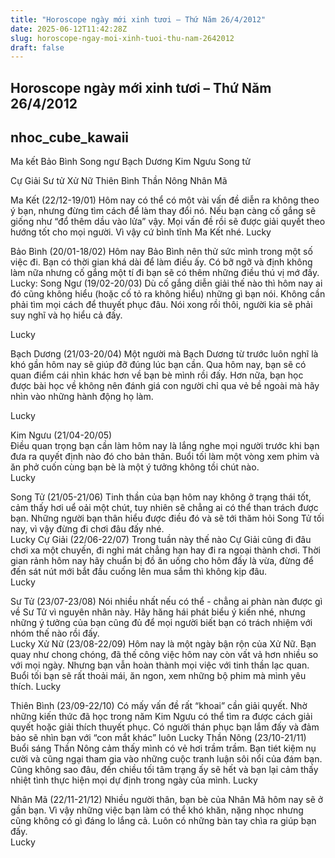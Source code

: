 ```yaml
---
title: "Horoscope ngày mới xinh tươi – Thứ Năm 26/4/2012"
date: 2025-06-12T11:42:28Z
slug: horoscope-ngay-moi-xinh-tuoi-thu-nam-2642012
draft: false
---
```


## Horoscope ngày mới xinh tươi – Thứ Năm 26/4/2012

## nhoc_cube_kawaii

Ma kết Bảo Bình Song ngư Bạch Dương Kim Ngưu Song tử
     
Cự Giải Sư tử Xử Nữ Thiên Bình Thần Nông Nhân Mã
 
Ma Kết (22/12-19/01)
Hôm nay có thể có một vài vấn đề diễn ra không theo ý bạn, nhưng đừng tìm cách để làm thay đổi nó. Nếu bạn càng cố gắng sẽ giống như “đổ thêm dầu vào lửa” vậy. Mọi vấn đề rồi sẽ được giải quyết theo hướng tốt cho mọi người. Vì vậy cứ bình tĩnh Ma Kết nhé.
Lucky  

 
Bảo Bình (20/01-18/02) 
Hôm nay Bảo Bình nên thử sức mình trong một số việc đi. Bạn có thời gian khá dài để làm điều ấy. Có bỡ ngỡ và định không làm nữa nhưng cố gắng một tí đi bạn sẽ có thêm những điều thú vị mớ đấy.  
Lucky: 
  Song Ngư (19/02-20/03)
Dù cố gắng diễn giải thế nào thì hôm nay ai đó cũng không hiểu (hoặc cố tỏ ra không hiểu) những gì bạn nói. Không cần phải tìm mọi cách để thuyết phục đâu. Nói xong rồi thôi, người kia sẽ phải suy nghĩ và họ hiểu cả đấy. 

Lucky 
  
 

 
Bạch Dương (21/03-20/04) 
 Một người mà Bạch Dương từ trước luôn nghĩ là khó gần hôm nay sẽ giúp đỡ đúng lúc bạn cần. Qua hôm nay, bạn sẽ có quan điểm cái nhìn khác hơn về bạn bè mình rồi đấy. Hơn nữa, bạn học được bài học về không nên đánh giá con người chỉ qua vẻ bề ngoài mà hãy nhìn vào những hành động họ làm. 

Lucky 
 
  Kim Ngưu (21/04-20/05)  
Điều quan trọng bạn cần làm hôm nay là lắng nghe mọi người trước khi bạn đưa ra quyết định nào đó cho bản thân. Buổi tối làm một vòng xem phim và ăn phở cuốn cùng bạn bè là một ý tưởng không tồi chút nào.  
Lucky  

 
Song Tử (21/05-21/06) 
Tinh thần của bạn hôm nay không ở trạng thái tốt, cảm thấy hơi uể oải một chút, tuy nhiên sẽ chẳng ai có thể than trách được bạn. Những người bạn thân hiểu được điều đó và sẽ tới thăm hỏi Song Tử tối nay, vì vậy đừng đi chơi đâu đấy nhé.  
Lucky 
Cự Giải (22/06-22/07) 
Trong tuần này thế nào Cự Giải cũng đi đâu chơi xa một chuyến, đi nghỉ mát chẳng hạn hay đi ra ngoại thành chơi. Thời gian rảnh hôm nay hãy chuẩn bị đồ ăn uống cho hôm đấy là vừa, đừng để đến sát nút mới bắt đầu cuống lên mua sắm thì không kịp đâu.  
Lucky  

 
Sư Tử (23/07-23/08)
Nói nhiều nhất nếu có thể - chẳng ai phàn nàn được gì về Sư Tử vì nguyên nhân này. Hãy hăng hái phát biểu ý kiến nhé, nhưng những ý tưởng của bạn cũng đủ để mọi người biết bạn có trách nhiệm với nhóm thế nào rồi đấy.  
Lucky 
Xử Nữ (23/08-22/09) 
Hôm nay là một ngày bận rộn của Xử Nữ. Bạn quay như chong chóng, đã thế công việc hôm nay còn vất vả hơn nhiều so với mọi ngày. Nhưng bạn vẫn hoàn thành mọi việc với tinh thần lạc quan. Buổi tối bạn sẽ rất thoải mái, ăn ngon, xem những bộ phim mà mình yêu thích. 
Lucky  

 
Thiên Bình (23/09-22/10) 
Có mấy vấn đề rất “khoai” cần giải quyết. Nhờ những kiến thức đã học trong năm Kim Ngưu có thể tìm ra được cách giải quyết hoặc giải thích thuyết phục. Có người thán phục bạn lắm đấy và đảm bảo sẽ nhìn bạn với “con mắt khác” luôn 
Lucky 
Thần Nông (23/10-21/11) 
Buổi sáng Thần Nông cảm thấy mình có vẻ hơi trầm trầm. Bạn tiét kiệm nụ cười và cũng ngại tham gia vào những cuộc tranh luận sôi nổi của đám bạn. Cũng không sao đâu, đến chiều tối tâm trạng ấy sẽ hết và bạn lại cảm thấy nhiệt tình thực hiện mọi dự định trong ngày của mình. 
Lucky  
 

 

 
  
Nhân Mã (22/11-21/12) 
Nhiều người thân, bạn bè của Nhân Mã hôm nay sẽ ở gần bạn. Vì vậy những việc bạn làm có thể khó khăn, nặng nhọc nhưng cũng không có gì đáng lo lắng cả. Luôn có những bàn tay chìa ra giúp bạn đấy.  
Lucky